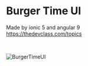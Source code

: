 # Burger Time UI
Made by ionic 5 and angular 9 <br>
https://thedevclass.com/topics <br>

<br>

![BurgerTimeUI](https://thedevclass.com/wp-content/uploads/2021/04/BurgerTimeDark.png)
